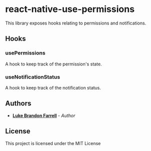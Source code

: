 # react-native-use-permissions
This library exposes hooks relating to permissions and notifications.
## Hooks
### usePermissions
A hook to keep track of the permission's state.
### useNotificationStatus
A hook to keep track of the notification status.


## Authors

* [**Luke Brandon Farrell**](https://lukebrandonfarrell.com/) - *Author*

## License

This project is licensed under the MIT License
